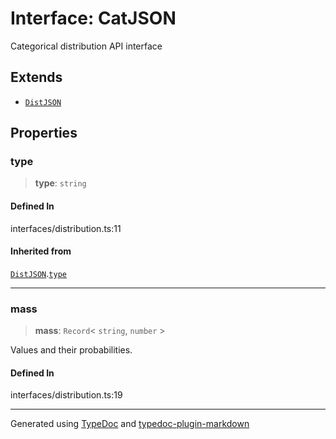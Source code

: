 # Interface: CatJSON

Categorical distribution API interface

## Extends

-   [`DistJSON`](interface.DistJSON.md)

## Properties

### type

> **type**: `string`

#### Defined In

interfaces/distribution.ts:11

#### Inherited from

[`DistJSON`](interface.DistJSON.md).[`type`](interface.DistJSON.md#type)

---

### mass

> **mass**: `Record`\< `string`, `number` \>

Values and their probabilities.

#### Defined In

interfaces/distribution.ts:19

---

Generated using [TypeDoc](https://typedoc.org/) and [typedoc-plugin-markdown](https://www.npmjs.com/package/typedoc-plugin-markdown)

